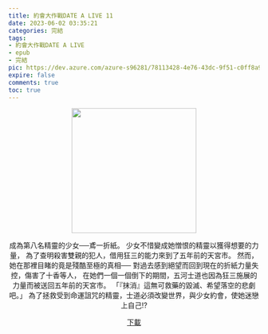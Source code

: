 ```yaml
---
title: 約會大作戰DATE A LIVE 11
date: 2023-06-02 03:35:21
categories: 完結
tags:
- 約會大作戰DATE A LIVE
- epub
- 完結
pic: https://dev.azure.com/azure-s96281/78113428-4e76-43dc-9f51-c0ff8a913055/_apis/git/repositories/a379171b-de46-4c10-9b0d-00da23959885/items?path=/Epub%20Cover/%E7%B4%84%E6%9C%83%E5%A4%A7%E4%BD%9C%E6%88%B0DATE%20A%20LIVE-11.jpg&versionDescriptor%5BversionOptions%5D=0&versionDescriptor%5BversionType%5D=0&versionDescriptor%5Bversion%5D=main&resolveLfs=true&%24format=octetStream&api-version=5.0
expire: false
comments: true
toc: true
---
```


<div style="text-align:center" class="kratos-post-content">

<img width="250px" src="https://dev.azure.com/azure-s96281/78113428-4e76-43dc-9f51-c0ff8a913055/_apis/git/repositories/a379171b-de46-4c10-9b0d-00da23959885/items?path=/Epub%20Cover/%E7%B4%84%E6%9C%83%E5%A4%A7%E4%BD%9C%E6%88%B0DATE%20A%20LIVE-11.jpg&versionDescriptor%5BversionOptions%5D=0&versionDescriptor%5BversionType%5D=0&versionDescriptor%5Bversion%5D=main&resolveLfs=true&%24format=octetStream&api-version=5.0">

<p>
成為第八名精靈的少女──鳶一折紙。
少女不惜變成她憎恨的精靈以獲得想要的力量，
為了查明殺害雙親的犯人，借用狂三的能力來到了五年前的天宮市。
然而，她在那裡目睹的竟是殘酷至極的真相──
對過去感到絕望而回到現在的折紙力量失控，傷害了十香等人，
在她們一個一個倒下的期間，五河士道也因為狂三施展的力量而被送回五年前的天宮市。
「『抹消』這無可救藥的毀滅、希望落空的悲劇吧。」
為了拯救受到命運詛咒的精靈，士道必須改變世界，與少女約會，使她迷戀上自己!?
</p>

<p>
<a href="https://epubdatabase.azurewebsites.net/EBOOKS/EPUB/完結/約會大作戰/本傳/DATE%20A%20LIVE%20%E7%B4%84%E6%9C%83%E5%A4%A7%E4%BD%9C%E6%88%B011%20%E6%83%A1%E9%AD%94%E9%B3%B6%E4%B8%80.epub?download=1">下載</a>
</p>

</div>
